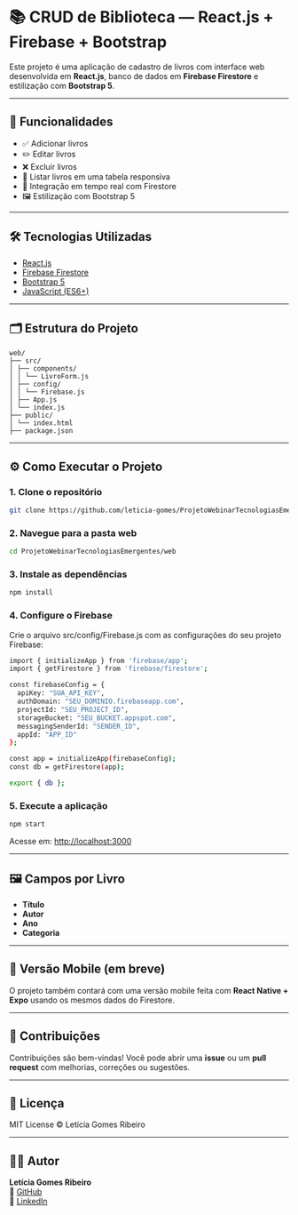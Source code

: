 # 📚 CRUD de Biblioteca — React.js + Firebase + Bootstrap

Este projeto é uma aplicação de cadastro de livros com interface web desenvolvida em **React.js**, banco de dados em **Firebase Firestore** e estilização com **Bootstrap 5**.

---

## 🎯 Funcionalidades

- ✅ Adicionar livros
- ✏️ Editar livros
- ❌ Excluir livros
- 📖 Listar livros em uma tabela responsiva
- 🔄 Integração em tempo real com Firestore
- 🖼️ Estilização com Bootstrap 5

---

## 🛠️ Tecnologias Utilizadas

- [React.js](https://reactjs.org/)
- [Firebase Firestore](https://firebase.google.com/)
- [Bootstrap 5](https://getbootstrap.com/)
- [JavaScript (ES6+)](https://developer.mozilla.org/en-US/docs/Web/JavaScript)

---

## 🗂️ Estrutura do Projeto

```
web/
├── src/
│ ├── components/
│ │ └── LivroForm.js
│ ├── config/
│ │ └── Firebase.js
│ ├── App.js
│ └── index.js
├── public/
│ └── index.html
├── package.json
```

---

## ⚙️ Como Executar o Projeto

### 1. Clone o repositório

```bash
git clone https://github.com/leticia-gomes/ProjetoWebinarTecnologiasEmergentes.git
```

### 2. Navegue para a pasta web

```bash
cd ProjetoWebinarTecnologiasEmergentes/web
```

### 3. Instale as dependências

```bash
npm install
```

### 4. Configure o Firebase

Crie o arquivo src/config/Firebase.js com as configurações do seu projeto Firebase:

```bash
import { initializeApp } from 'firebase/app';
import { getFirestore } from 'firebase/firestore';

const firebaseConfig = {
  apiKey: "SUA_API_KEY",
  authDomain: "SEU_DOMINIO.firebaseapp.com",
  projectId: "SEU_PROJECT_ID",
  storageBucket: "SEU_BUCKET.appspot.com",
  messagingSenderId: "SENDER_ID",
  appId: "APP_ID"
};

const app = initializeApp(firebaseConfig);
const db = getFirestore(app);

export { db };
```

### 5. Execute a aplicação

```bash
npm start
```

Acesse em: [http://localhost:3000](http://localhost:3000)

---

## 🖼️ Campos por Livro

- **Título**
- **Autor**
- **Ano**
- **Categoria**

---

## 📱 Versão Mobile (em breve)

O projeto também contará com uma versão mobile feita com **React Native + Expo** usando os mesmos dados do Firestore.

---

## 🤝 Contribuições

Contribuições são bem-vindas! Você pode abrir uma **issue** ou um **pull request** com melhorias, correções ou sugestões.

---

## 📄 Licença

MIT License © Letícia Gomes Ribeiro

---

## 🙋‍♂️ Autor

**Letícia Gomes Ribeiro**  
🔗 [GitHub](https://github.com/leticia-gomes)  
🔗 [LinkedIn](https://linkedin.com/in/leticia-gomes-ribeiro)